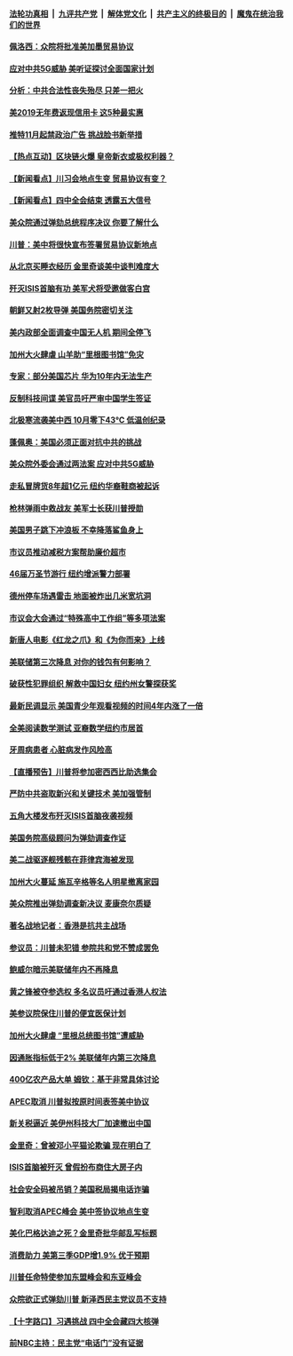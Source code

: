 ####  [法轮功真相](../../../../basic/blob/master/README.md?t=11010026) &nbsp;|&nbsp; [九评共产党](../../../../9ping.md/blob/master/README.md?t=11010026) &nbsp;|&nbsp; [解体党文化](../../../../jtdwh.md/blob/master/README.md?t=11010026)  &nbsp;|&nbsp; [共产主义的终极目的](../../../../gczydzjmd.md/blob/master/README.md?t=11010026) &nbsp;|&nbsp; [魔鬼在统治我们的世界](../../../../mgztzwmdsj.md/blob/master/README.md?t=11010026) 

#### [佩洛西：众院将批准美加墨贸易协议](../pages/nsc412/n11625882.md?t=11010026) 

#### [应对中共5G威胁 美听证探讨全面国家计划](../pages/nsc412/n11625645.md?t=11010026) 

#### [分析：中共合法性丧失殆尽 只差一把火](../pages/nsc412/n11605576.md?t=11010026) 

#### [美2019无年费返现信用卡 这5种最实惠](../pages/nsc412/n11625475.md?t=11010026) 

#### [推特11月起禁政治广告 挑战脸书新举措](../pages/nsc412/n11625204.md?t=11010026) 

#### [【热点互动】区块链火爆 皇帝新衣或极权利器？](../pages/nsc412/n11625604.md?t=11010026) 

#### [【新闻看点】川习会地点生变 贸易协议有变？](../pages/nsc412/n11625402.md?t=11010026) 

#### [【新闻看点】四中全会结束 透露五大信号](../pages/nsc412/n11625266.md?t=11010026) 

#### [美众院通过弹劾总统程序决议 你要了解什么](../pages/nsc412/n11625117.md?t=11010026) 

#### [川普：美中将很快宣布签署贸易协议新地点](../pages/nsc412/n11625159.md?t=11010026) 

#### [从北京买睡衣经历 金里奇谈美中谈判难度大](../pages/nsc412/n11625186.md?t=11010026) 

#### [歼灭ISIS首脑有功 美军犬将受邀做客白宫](../pages/nsc412/n11625161.md?t=11010026) 

#### [朝鲜又射2枚导弹 美国务院密切关注](../pages/nsc412/n11623652.md?t=11010026) 

#### [美内政部全面调查中国无人机 期间全停飞](../pages/nsc412/n11625006.md?t=11010026) 

#### [加州大火肆虐 山羊助“里根图书馆”免灾](../pages/nsc412/n11624836.md?t=11010026) 

#### [专家：部分美国芯片 华为10年内无法生产](../pages/nsc412/n11624512.md?t=11010026) 

#### [反制科技间谍 美官员吁严审中国学生签证](../pages/nsc412/n11624833.md?t=11010026) 

#### [北极寒流袭美中西 10月零下43℃ 低温创纪录](../pages/nsc412/n11624574.md?t=11010026) 

#### [蓬佩奥：美国必须正面对抗中共的挑战](../pages/nsc412/n11624518.md?t=11010026) 

#### [美众院外委会通过两法案 应对中共5G威胁](../pages/nsc412/n11624448.md?t=11010026) 

#### [走私冒牌货8年超1亿元 纽约华裔鞋商被起诉](../pages/nsc412/n11623939.md?t=11010026) 

#### [枪林弹雨中救战友 美军士长获川普授勋](../pages/nsc412/n11624184.md?t=11010026) 

#### [美国男子跳下冲浪板 不幸降落鲨鱼身上](../pages/nsc412/n11624215.md?t=11010026) 

#### [市议员推动减税方案帮助廉价超市](../pages/nsc412/n11623935.md?t=11010026) 

#### [46届万圣节游行 纽约增派警力部署](../pages/nsc412/n11623922.md?t=11010026) 

#### [德州停车场遇雷击 地面被炸出几米宽坑洞](../pages/nsc412/n11624016.md?t=11010026) 

#### [市议会大会通过“特殊高中工作组”等多项法案](../pages/nsc412/n11623948.md?t=11010026) 

#### [新唐人电影《红龙之爪》和《为你而来》上线](../pages/nsc412/n11623313.md?t=11010026) 

#### [美联储第三次降息 对你的钱包有何影响？](../pages/nsc412/n11623402.md?t=11010026) 

#### [破获性犯罪组织 解救中国妇女 纽约州女警探获奖](../pages/nsc412/n11623906.md?t=11010026) 

#### [最新民调显示   美国青少年观看视频的时间4年内涨了一倍](../pages/nsc412/n11624054.md?t=11010026) 

#### [全美阅读数学测试  亚裔数学纽约市居首](../pages/nsc412/n11623917.md?t=11010026) 

#### [牙周病患者 心脏病发作风险高](../pages/nsc412/n11623942.md?t=11010026) 

#### [【直播预告】川普将参加密西西比助选集会](../pages/nsc412/n11623562.md?t=11010026) 

#### [严防中共盗取新兴和关键技术 美加强管制](../pages/nsc412/n11623285.md?t=11010026) 

#### [五角大楼发布歼灭ISIS首脑夜袭视频](../pages/nsc412/n11623560.md?t=11010026) 

#### [美国务院高级顾问为弹劾调查作证](../pages/nsc412/n11623493.md?t=11010026) 

#### [美二战驱逐舰残骸在菲律宾海被发现](../pages/nsc412/n11623492.md?t=11010026) 

#### [加州大火蔓延 施瓦辛格等名人明星撤离家园](../pages/nsc412/n11623007.md?t=11010026) 

#### [美众院推出弹劾调查新决议 麦康奈尔质疑](../pages/nsc412/n11623347.md?t=11010026) 

#### [著名战地记者：香港是抗共主战场](../pages/nsc412/n11623411.md?t=11010026) 

#### [参议员：川普未犯错 参院共和党不赞成罢免](../pages/nsc412/n11623327.md?t=11010026) 

#### [鲍威尔暗示美联储年内不再降息](../pages/nsc412/n11623246.md?t=11010026) 

#### [黄之锋被夺参选权 多名议员吁通过香港人权法](../pages/nsc412/n11623233.md?t=11010026) 

#### [美参议院保住川普的便宜医保计划](../pages/nsc412/n11622995.md?t=11010026) 

#### [加州大火肆虐 “里根总统图书馆”遭威胁](../pages/nsc412/n11623172.md?t=11010026) 

#### [因通胀指标低于2% 美联储年内第三次降息](../pages/nsc412/n11623141.md?t=11010026) 

#### [400亿农产品大单 姆钦：基于非常具体讨论](../pages/nsc412/n11623061.md?t=11010026) 

#### [APEC取消 川普拟按原时间表签美中协议](../pages/nsc412/n11623093.md?t=11010026) 

#### [新关税逼近 美伊州科技大厂加速撤出中国](../pages/nsc412/n11622797.md?t=11010026) 

#### [金里奇：曾被邓小平猫论欺骗 现在明白了](../pages/nsc412/n11622906.md?t=11010026) 

#### [ISIS首脑被歼灭 曾假扮布商住大房子内](../pages/nsc412/n11622833.md?t=11010026) 

#### [社会安全码被吊销？美国税局揭电话诈骗](../pages/nsc412/n11622633.md?t=11010026) 

#### [智利取消APEC峰会 美中签协议地点生变](../pages/nsc412/n11622782.md?t=11010026) 

#### [美化巴格达迪之死？金里奇批华邮乱写标题](../pages/nsc412/n11622784.md?t=11010026) 

#### [消费助力 美第三季GDP增1.9% 优于预期](../pages/nsc412/n11622727.md?t=11010026) 

#### [川普任命特使参加东盟峰会和东亚峰会](../pages/nsc412/n11622559.md?t=11010026) 

#### [众院欲正式弹劾川普 新泽西民主党议员不支持](../pages/nsc412/n11622528.md?t=11010026) 

#### [【十字路口】习遇挑战 四中全会藏四大核弹](../pages/nsc412/n11621158.md?t=11010026) 

#### [前NBC主持：民主党“电话门”没有证据](../pages/nsc412/n11622137.md?t=11010026) 

